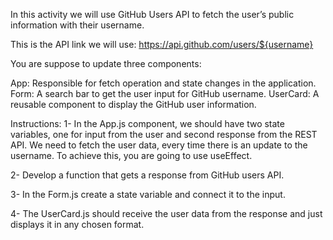 In this activity we will use GitHub Users API to fetch the user’s public information with their username.

This is the API link we will use:
https://api.github.com/users/${username}

You are suppose to update three components:

App: Responsible for fetch operation and state changes in the application.
Form: A search bar to get the user input for GitHub username.
UserCard: A reusable component to display the GitHub user information.

Instructions:
1- In the App.js component, we should have two state variables, one for input from the user and second response from the REST API. We need to fetch the user data, every time there is an update to the username. To achieve this, you are going to use useEffect.

2- Develop a function that gets a response from GitHub users API.

3- In the Form.js create a state variable and connect it to the input.

4- The UserCard.js should receive the user data from the response and just displays it in any chosen format.
